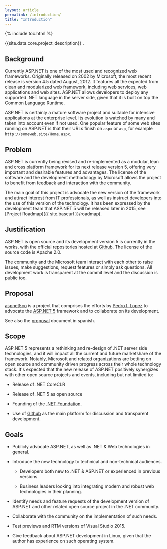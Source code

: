 ```yaml
---
layout: article
permalink: /introduction/
title: "Introduction"
---
```


{% include toc.html %}

{{site.data.core.project_description}}   .

## Background

Currently ASP.NET is one of the most used and recognized web frameworks.
Originally released on 2002 by Microsoft, the most recent release is version
4.5 dated August, 2012. It features all the expected from clean and modularized
web framework, including web services, web applications and web sites. ASP.NET
allows developers to deploy any supported .NET language in the server side,
given that it is built on top the Common Language Runtime.

ASP.NET is certainly a mature software project and suitable for intensive
applications at the enterprise level. Its evolution is watched by many and
taken into account even if not used. One popular feature of some web sites
running on ASP.NET is that their URLs finish on `aspx` or `asp`, for example
`http://someweb.site/Home.aspx`.

## Problem

ASP.NET is currently being revised and re-implemented as a modular, lean and
cross platform framework for its next release version 5, offering very
important and desirable features and advantages. The license of the software
and the development methodology by Microsoft allows the project to benefit from
feedback and interaction with the community.

The main goal of this project is advocate the new version of the framework and
attract interest from IT professionals, as well as instruct developers into the
use of this version of the technology.  It has been expressed by the
development team that ASP.NET 5 will be released later in 2015, see [Project
Roadmap]({{ site.baseurl }}/roadmap).

## Justification

ASP.NET is open source and its development version 5 is currently in the works,
with the official repositories hosted at [Github](https://github.com/aspnet/).
The license of the source code is Apache 2.0.

The community and the Microsoft team interact with each other to raise issues,
make suggestions, request features or simply ask questions. All development
work is transparent at the commit level and the discussion is public too.

## Proposal

[aspnet5co](http://lopezpdvn.github.io/aspnet5co) is a project that comprises
the efforts by [Pedro I. Lopez](http://lopezpedro.net) to advocate the [ASP.NET
5](http://www.asp.net/vnext) framework and to collaborate on its development.

See also the [proposal](/proposal) document in spanish.

## Scope

ASP.NET 5 represents a rethinking and re-design of .NET server side
technologies, and it will impact all the current and future marketshare of the
framework. Notably, Microsoft and related organizations are betting on open
source and community driven progress across their whole technology stack. It's
expected that the new release of ASP.NET positively synergizes with other open
source projects and events, including but not limited to:

* Release of .NET CoreCLR

* Release of .NET 5 as open source

* Founding of the [.NET Foundation](http://www.dotnetfoundation.org/).

* Use of [Github](https://github.com/) as the main platform for discussion and
transparent development.

## Goals

* Publicly advocate ASP.NET, as well as .NET & Web technologies in general.

* Introduce the new technology to technical and non-technical audiences.

  * Developers both new to .NET & ASP.NET or experienced in previous versions.

  * Business leaders looking into integrating modern and robust web
    technologies in their planning.

* Identify needs and feature requests of the development version of ASP.NET and
  other related open source project in the .NET community.

* Collaborate with the community on the implementation of such needs.

* Test previews and RTM versions of Visual Studio 2015.

* Give feedback about ASP.NET development in Linux, given that the author has
  experience on such operating system.

